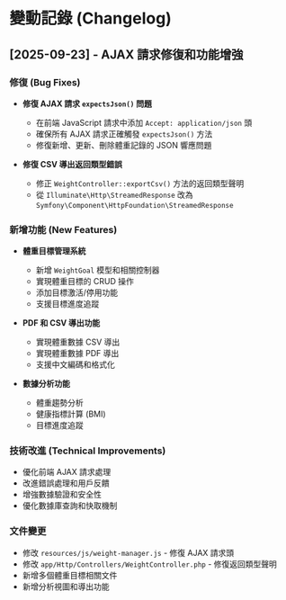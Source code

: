 # 變動記錄 (Changelog)

## [2025-09-23] - AJAX 請求修復和功能增強

### 修復 (Bug Fixes)
- **修復 AJAX 請求 `expectsJson()` 問題**
  - 在前端 JavaScript 請求中添加 `Accept: application/json` 頭
  - 確保所有 AJAX 請求正確觸發 `expectsJson()` 方法
  - 修復新增、更新、刪除體重記錄的 JSON 響應問題

- **修復 CSV 導出返回類型錯誤**
  - 修正 `WeightController::exportCsv()` 方法的返回類型聲明
  - 從 `Illuminate\Http\StreamedResponse` 改為 `Symfony\Component\HttpFoundation\StreamedResponse`

### 新增功能 (New Features)
- **體重目標管理系統**
  - 新增 `WeightGoal` 模型和相關控制器
  - 實現體重目標的 CRUD 操作
  - 添加目標激活/停用功能
  - 支援目標進度追蹤

- **PDF 和 CSV 導出功能**
  - 實現體重數據 CSV 導出
  - 實現體重數據 PDF 導出
  - 支援中文編碼和格式化

- **數據分析功能**
  - 體重趨勢分析
  - 健康指標計算 (BMI)
  - 目標進度追蹤

### 技術改進 (Technical Improvements)
- 優化前端 AJAX 請求處理
- 改進錯誤處理和用戶反饋
- 增強數據驗證和安全性
- 優化數據庫查詢和快取機制

### 文件變更
- 修改 `resources/js/weight-manager.js` - 修復 AJAX 請求頭
- 修改 `app/Http/Controllers/WeightController.php` - 修復返回類型聲明
- 新增多個體重目標相關文件
- 新增分析視圖和導出功能
